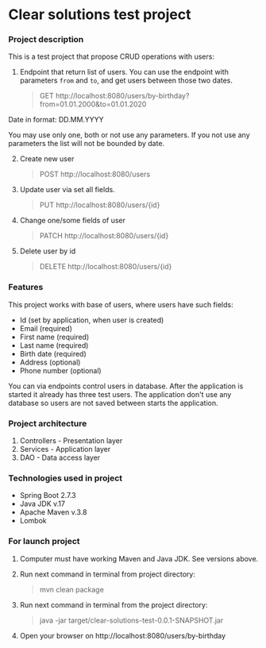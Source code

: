 # Clear solutions test project

### Project description

This is a test project that propose CRUD operations with users:

1. Endpoint that return list of users. 
You can use the endpoint with parameters `from` and `to`, and get users between those two dates.

    > GET http://localhost:8080/users/by-birthday?from=01.01.2000&to=01.01.2020

Date in format: DD.MM.YYYY

You may use only one, both or not use any parameters. 
If you not use any parameters the list will not be bounded by date.

2. Create new user

   > POST http://localhost:8080/users

3. Update user via set all fields.

    > PUT http://localhost:8080/users/{id}

4. Change one/some fields of user

   > PATCH http://localhost:8080/users/{id}

5. Delete user by id

   > DELETE http://localhost:8080/users/{id}

### Features
This project works with base of users, where users have such fields:
- Id (set by application, when user is created)
- Email (required)
- First name (required)
- Last name (required)
- Birth date (required)
- Address (optional)
- Phone number (optional)

You can via endpoints control users in database. 
After the application is started it already has three test users.
The application don't use any database so users are not saved between starts the application.

### Project architecture
1. Controllers - Presentation layer
2. Services - Application layer
3. DAO - Data access layer

### Technologies used in project
- Spring Boot 2.7.3
- Java JDK v.17
- Apache Maven v.3.8
- Lombok

### For launch project
1. Computer must have working Maven and Java JDK. See versions above.

2. Run next command in terminal from project directory:

   > mvn clean package

3. Run next command in terminal from the project directory:

   > java -jar target/clear-solutions-test-0.0.1-SNAPSHOT.jar

4. Open your browser on http://localhost:8080/users/by-birthday
